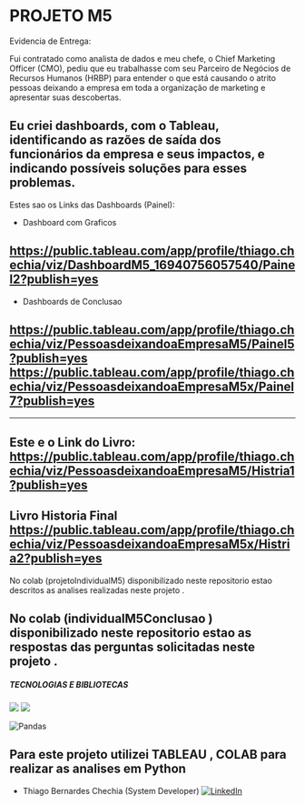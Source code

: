 # PROJETO M5

Evidencia de Entrega:

Fui contratado como analista de dados e meu chefe, o Chief Marketing Officer (CMO), pediu que eu trabalhasse com seu Parceiro de Negócios de Recursos Humanos (HRBP) para entender o que está causando o atrito pessoas deixando a empresa em toda a organização de marketing e apresentar suas descobertas.

Eu criei dashboards, com o Tableau, identificando as razões de saída dos funcionários da empresa e seus impactos, e indicando possíveis soluções para esses problemas.
-------------------------------------------------------------------------------------------------------------------------------------------

Estes sao os Links das Dashboards (Painel):

- Dashboard com Graficos

https://public.tableau.com/app/profile/thiago.chechia/viz/DashboardM5_16940756057540/Painel2?publish=yes
-------------------------------------------------------------------------------------------------------------------------------------------

- Dashboards de Conclusao
  
https://public.tableau.com/app/profile/thiago.chechia/viz/PessoasdeixandoaEmpresaM5/Painel5?publish=yes
https://public.tableau.com/app/profile/thiago.chechia/viz/PessoasdeixandoaEmpresaM5x/Painel7?publish=yes
-------------------------------------------------------------------------------------------------------------------------------------------

-------------------------------------------------------------------------------------------------------------------------------------------
Este e o Link do Livro:
https://public.tableau.com/app/profile/thiago.chechia/viz/PessoasdeixandoaEmpresaM5/Histria1?publish=yes
-------------------------------------------------------------------------------------------------------------------------------------------
Livro Historia Final
https://public.tableau.com/app/profile/thiago.chechia/viz/PessoasdeixandoaEmpresaM5x/Histria2?publish=yes
-------------------------------------------------------------------------------------------------------------------------------------------

No colab (projetoIndividualM5) disponibilizado neste repositorio estao descritos as analises realizadas neste projeto .

No colab (individualM5Conclusao ) disponibilizado neste repositorio estao as respostas das perguntas solicitadas neste projeto .
-------------------------------------------------------------------------------------------------------------------------------------------

##### TECNOLOGIAS E BIBLIOTECAS




<img src="https://img.shields.io/badge/Colab-F9AB00?style=for-the-badge&logo=googlecolab&color=525252"/> 
<img src="https://img.shields.io/badge/Python-FFD43B?style=for-the-badge&logo=python&logoColor=blue" />

![Pandas](https://img.shields.io/badge/pandas-%23150458.svg?style=for-the-badge&logo=pandas&logoColor=white)

Para este projeto utilizei TABLEAU , COLAB para realizar as analises em Python
-------------------------------------------------------------------------------------------------------------------------------------------
- Thiago Bernardes Chechia (System Developer) <a href="https://www.linkedin.com/in/thiagochechia/">
        <img src="https://img.shields.io/badge/LinkedIn-blue?style=flat-square&logo=linkedin" alt="LinkedIn">

        
